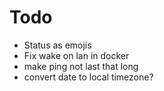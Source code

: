 # Todo

- Status as emojis
- Fix wake on lan in docker
- make ping not last that long
- convert date to local timezone?